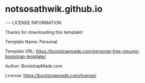 # notsosathwik.github.io
 
 --- LICENSE INFORMATION

Thanks for downloading this template!

Template Name: Personal

Template URL: https://bootstrapmade.com/personal-free-resume-bootstrap-template/

Author: BootstrapMade.com

License: https://bootstrapmade.com/license/

